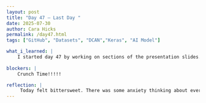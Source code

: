 ```yaml
---
layout: post
title: "Day 47 – Last Day "
date: 2025-07-30
author: Cara Hicks
permalink: /day47.html
tags: ["GitHub", "Datasets", "DCAN","Keras", "AI Model"]

what_i_learned: |
    I started day 47 by working on sections of the presentation slides. I decided to run the model one last time and ended up with the highest accuracy so far. I added the new results to the literature review and updated the matching slides. After lunch, worked on revising the end of year presentation. The team ran a dry run to check timing and structure, which led to a lot of fine-tuning across all sections. As always, i ended the day with my daily blog post.
    
blockers: |
    Crunch Time!!!!!

reflection: |
     Today felt bittersweet. There was some anxiety thinking about everything left to finish and the big presentation tomorrow. It was hard knowing this would be the last time in this space with the group, it really feels like the end. But there’s also a lot of gratitude. Proud of the work accomplished, thankful for the opportunity, and excited about a new interest that grew from it. Going to miss the connections made and the experience of building something meaningful together.
---
```


